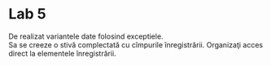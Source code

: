 # Lab 5
De realizat variantele date folosind exceptiele.<br>
Sa se creeze o stivă complectată cu cîmpurile înregistrării. Organizaţi acces direct la elementele înregistrării.

